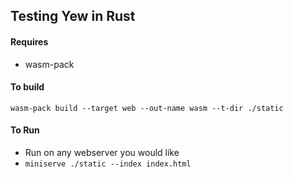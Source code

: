 ## Testing Yew in Rust

#### Requires 
- wasm-pack

#### To build
`wasm-pack build --target web --out-name wasm --t-dir ./static`

#### To Run
- Run on any webserver you would like
- `miniserve ./static --index index.html`